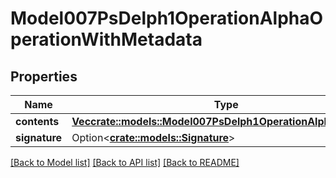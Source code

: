 # Model007PsDelph1OperationAlphaOperationWithMetadata

## Properties

Name | Type | Description | Notes
------------ | ------------- | ------------- | -------------
**contents** | [**Vec<crate::models::Model007PsDelph1OperationAlphaContents>**](007-PsDELPH1.operation.alpha.contents.md) |  | 
**signature** | Option<[**crate::models::Signature**](Signature.md)> |  | [optional]

[[Back to Model list]](../README.md#documentation-for-models) [[Back to API list]](../README.md#documentation-for-api-endpoints) [[Back to README]](../README.md)


